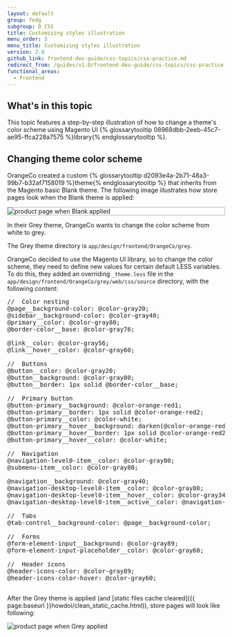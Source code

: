 ```yaml
---
layout: default
group: fedg
subgroup: D_CSS
title: Customizing styles illustration
menu_order: 5
menu_title: Customizing styles illustration
version: 2.0
github_link: frontend-dev-guide/css-topics/css-practice.md
redirect_from: /guides/v1.0/frontend-dev-guide/css-topics/css-practice.html
functional_areas:
  - Frontend
---
```


<h2 id ="practice_over">What's in this topic</h2>

This topic features a step-by-step illustration of how to change a theme's color scheme using Magento UI {% glossarytooltip 08968dbb-2eeb-45c7-ae95-ffca228a7575 %}library{% endglossarytooltip %}.

<h2>Changing theme color scheme</h2>

OrangeCo created a custom {% glossarytooltip d2093e4a-2b71-48a3-99b7-b32af7158019 %}theme{% endglossarytooltip %} that inherits from the Magento basic Blank theme.
The following image illustrates how store pages look when the Blank theme is applied:

<div style="border: 1px solid #ABABAB">
<img src="{{ site.baseurl }}/common/images/practice_blank.png" alt="product page when Blank applied">
</div>


In their Grey theme, OrangeCo wants to change the color scheme from white to grey.

The Grey theme directory is <code>app/design/frontend/OrangeCo/grey</code>.

OrangeCo decided to use the Magento UI library, so to change the color scheme, they need to define new values for certain default LESS variables.
To do this, they added an overriding <code>_theme.less</code> file in the <code>app/design/frontend/OrangeCo/grey/web/css/source</code> directory, with the following content:
<pre>
//  Color nesting
@page__background-color: @color-gray20;
@sidebar__background-color: @color-gray40;
@primary__color: @color-gray80;
@border-color__base: @color-gray76;

@link__color: @color-gray56;
@link__hover__color: @color-gray60;

//  Buttons
@button__color: @color-gray20;
@button__background: @color-gray80;
@button__border: 1px solid @border-color__base;

//  Primary button
@button-primary__background: @color-orange-red1;
@button-primary__border: 1px solid @color-orange-red2;
@button-primary__color: @color-white;
@button-primary__hover__background: darken(@color-orange-red1, 5%);
@button-primary__hover__border: 1px solid @color-orange-red2;
@button-primary__hover__color: @color-white;

//  Navigation
@navigation-level0-item__color: @color-gray80;
@submenu-item__color: @color-gray80;

@navigation__background: @color-gray40;
@navigation-desktop-level0-item__color: @color-gray80;
@navigation-desktop-level0-item__hover__color: @color-gray34;
@navigation-desktop-level0-item__active__color: @navigation-desktop-level0-item__color;

//  Tabs
@tab-control__background-color: @page__background-color;

//  Forms
@form-element-input__background: @color-gray89;
@form-element-input-placeholder__color: @color-gray60;

//  Header icons
@header-icons-color: @color-gray89;
@header-icons-color-hover: @color-gray60;

</pre>

After the Grey theme is applied (and [static files cache cleared]({{ page.baseurl }}howdoi/clean_static_cache.html)), store pages will look like following:

<img src="{{ site.baseurl }}/common/images/css_practice.png" alt="product page when Grey applied">
